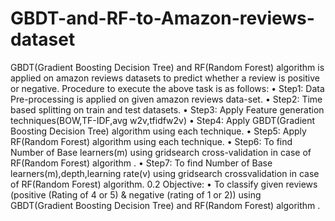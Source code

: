 # GBDT-and-RF-to-Amazon-reviews-dataset
GBDT(Gradient Boosting Decision Tree) and RF(Random Forest) algorithm is applied on amazon reviews datasets to predict whether a review is positive or negative. Procedure to execute the above task is as follows: • Step1: Data Pre-processing is applied on given amazon reviews data-set. • Step2: Time based splitting on train and test datasets. • Step3: Apply Feature generation techniques(BOW,TF-IDF,avg w2v,tfidfw2v) • Step4: Apply GBDT(Gradient Boosting Decision Tree) algorithm using each technique. • Step5: Apply RF(Random Forest) algorithm using each technique. • Step6: To find Number of Base learners(m) using gridsearch cross-validation in case of RF(Random Forest) algorithm . • Step7: To find Number of Base learners(m),depth,learning rate(v) using gridsearch crossvalidation in case of RF(Random Forest) algorithm. 0.2 Objective: • To classify given reviews (positive (Rating of 4 or 5) &amp; negative (rating of 1 or 2)) using GBDT(Gradient Boosting Decision Tree) and RF(Random Forest) algorithm .
